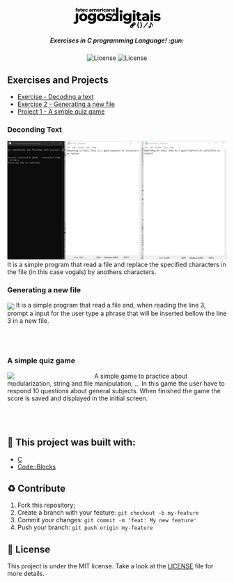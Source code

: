 <h5 align="center">
  <img src="./docs/jogos-digitais.png" width="200px" /><br><br>
  <b>Exercises in C programming Language!</b> :gun:
</h5>
<p align="center">
  <img alt="License" src="https://img.shields.io/badge/FATEC-AM-orange">
  <img alt="License" src="https://img.shields.io/badge/license-MIT-green">
</p>

## Exercises and Projects

- [Exercise - Decoding a text]()
- [Exercise 2 - Generating a new file]()
- [Project 1 - A simple quiz game]()

### Deconding Text

[<img width="1000px" src="./docs/decode-text.png" />](https://www.webdevdrops.com/wp-content/uploads/2020/04/git-1.png)
It is a simple program that read a file and replace the specified characters in the file (in this case vogals) by anothers characters.

### Generating a new file

[<img align="center" width="200px" src="https://www.webdevdrops.com/wp-content/uploads/2020/04/git-1.png" />](https://www.webdevdrops.com/wp-content/uploads/2020/04/git-1.png)
It is a simple program that read a file and, when reading the line 3, prompt a input for the user type a phrase that will be inserted bellow the line 3 in a new file.
<br>
<br>
<br>
<br>

### A simple quiz game

[<img align="left" width="200px" src="https://www.webdevdrops.com/wp-content/uploads/2020/04/git-1.png" />](https://www.webdevdrops.com/wp-content/uploads/2020/04/git-1.png)
A simple game to practice about modularization, string and file manipulation, ... In this game the user have to respond 10 questions about general subjects. When finished the game the score is saved and displayed in the initial screen. 
<br>
<br>
<br>
<br>

## :bricks: This project was built with: 
- [C](https://www.php.net)
- [Code::Blocks](http://www.codeblocks.org/)

## :recycle: Contribute
 1. Fork this repository;
 2. Create a branch with your feature: ```git checkout -b my-feature```
 3. Commit your changes: ```git commit -m 'feat: My new feature'```
 4. Push your branch: ```git push origin my-feature```
 
## :page_with_curl:	License
This project is under the MIT license. Take a look at the [LICENSE](LICENSE.md) file for more details.
